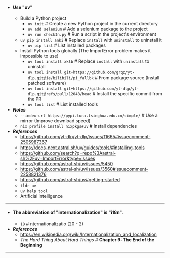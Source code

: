 - #### Use "uv"
    - Build a Python project
        - `uv init` # Create a new Python project in the current directory
        - `uv add selenium` # Add a selenium package to the project
        - `uv run checkIn.py` # Run a script in the project's environment
    - `uv pip install anki` # Replace `install` with `uninstall` to uninstall it
        - `uv pip list` # List installed packages
    - Install Python tools globally (The ImportError problem makes it impossible to use)
        - `uv tool install xklb` # Replace `install` with `uninstall` to uninstall
        - `uv tool install git+https://github.com/grqz/yt-dlp.git@ie/bilibili/pi_fallbk` # From package source (Install patched software)
        - `uv tool install git+https://github.com/yt-dlp/yt-dlp.git@refs/pull/12048/head` # Install the specific commit from the PR
        - `uv tool list` # List installed tools
- ***Notes***
    - `--index-url https://pypi.tuna.tsinghua.edu.cn/simple/` # Use a mirror (Improve download speed)
    - `nix profile install nixpkgs#uv` # Install dependencies
- ***References***
    - https://github.com/yt-dlp/yt-dlp/issues/11665#issuecomment-2505987367
    - https://docs-next.astral.sh/uv/guides/tools/#installing-tools
    - https://github.com/search?q=repo%3Aastral-sh%2Fuv+ImportError&type=issues
    - https://github.com/astral-sh/uv/issues/5450
    - https://github.com/astral-sh/uv/issues/3560#issuecomment-2258821376
    - https://github.com/astral-sh/uv#getting-started
    - `tldr uv`
    - `uv help tool`
    - Artificial intelligence
- ---
- #### The abbreviation of "internationalization" is "i18n".
    - `18` # nternationalizatio (20 - 2)
- ***References***
    - https://en.wikipedia.org/wiki/Internationalization_and_localization
    - *The Hard Thing About Hard Things* # **Chapter 9: The End of the Beginning**
- ---
